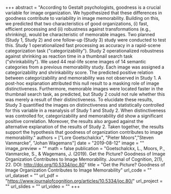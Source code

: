 +++
abstract = "According to Gestalt psychologists, goodness is a crucial variable for image organization. We hypothesized that these differences in goodness contribute to variability in image memorability. Building on this, we predicted that two characteristics of good organizations, (i) fast, efficient processing and (ii) robustness against transformations (e.g., shrinking), would be characteristic of memorable images. Two planned (Study 1, Study 2) and one follow-up (Study 3) study were conducted to test this. Study 1 operationalized fast processing as accuracy in a rapid-scene categorization task ("categorizability"). Study 2 operationalized robustness against shrinking as reaction time in a thumbnail search task ("shrinkability"). We used 44 real-life scene images of 14 semantic categories from a previous memorability study. Each image was assigned a categorizability and shrinkability score. The predicted positive relation between categorizability and memorability was not observed in Study 1. A post-hoc explanation attributed this null result to a masking role of image distinctiveness. Furthermore, memorable images were located faster in the thumbnail search task, as predicted, but Study 2 could not rule whether this was merely a result of their distinctiveness. To elucidate these results, Study 3 quantified the images on distinctiveness and statistically controlled for this variable in a reanalysis of Study 1 and Study 2. When distinctiveness was controlled for, categorizability and memorability did show a significant positive correlation. Moreover, the results also argued against the alternative explanation of the results of Study 2. Taken together, the results support the hypothesis that goodness of organization contributes to image memorability."
authors = ["Lore Goetschalckx", "Pieter Moors","Steven Vanmarcke", "Johan Wagemans"]
date = "2019-08-12"
image = ""
image_preview = ""
math = false
publication = "Goetschalckx, L., Moors, P., Vanmarcke, S., & Wagemans, J. (2019). Get the Picture? Goodness of Image Organization Contributes to Image Memorability. Journal of Cognition, 2(1), 22. DOI: http://doi.org/10.5334/joc.80"
title = "Get the Picture? Goodness of Image Organization Contributes to Image Memorability"
url_code = ""
url_dataset = ""
url_pdf = "https://www.journalofcognition.org/articles/10.5334/joc.80/"
url_project = ""
url_slides = ""
url_video = ""
+++